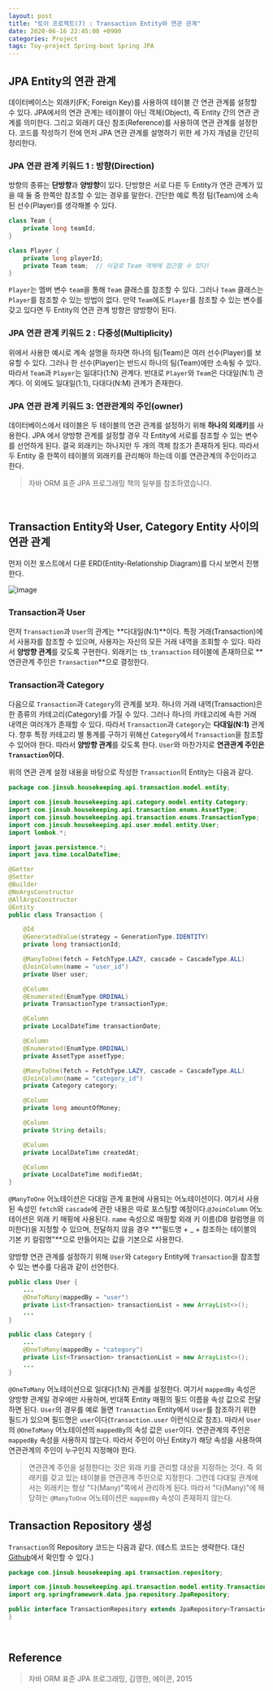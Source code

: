 ```yaml
---
layout: post
title: "토이 프로젝트(7) : Transaction Entity와 연관 관계"
date: 2020-06-16 22:45:00 +0900
categories: Project
tags: Toy-project Spring-boot Spring JPA
---
```


## JPA Entity의 연관 관계

데이터베이스는 외래키(FK; Foreign Key)를 사용하여 테이블 간 연관 관계를 설정할 수 있다. JPA에서의 연관 관계는 테이블이 아닌 객체(Object), 즉 Entity 간의 연관 관계를 의미한다. 그리고 외래키 대신 참조(Reference)를 사용하여 연관 관계를 설정한다. 코드를 작성하기 전에 먼저 JPA 연관 관계를 설명하기 위한 세 가지 개념을 간단히 정리한다.

### JPA 연관 관계 키워드 1 : 방향(Direction)

방향의 종류는 **단방향**과 **양방향**이 있다. 단방향은 서로 다른 두 Entity가 연관 관계가 있을 때 둘 중 한쪽만 참조할 수 있는 경우를 말한다. 간단한 예로 특정 팀(Team)에 소속된 선수(Player)를 생각해볼 수 있다.

```java
class Team {
    private long teamId;
}

class Player {
    private long playerId;
    private Team team;  // 이걸로 Team 객체에 접근할 수 있다!
}
```

`Player`는 멤버 변수 `team`을 통해 `Team` 클래스를 참조할 수 있다. 그러나 `Team` 클래스는 `Player`를 참조할 수 있는 방법이 없다. 만약 `Team`에도 `Player`를 참조할 수 있는 변수를 갖고 있다면 두 Entity의 연관 관계 방향은 양방향이 된다.

### JPA 연관 관계 키워드 2 : 다중성(Multiplicity)

위에서 사용한 예시로 계속 설명을 하자면 하나의 팀(Team)은 여러 선수(Player)를 보유할 수 있다. 그러나 한 선수(Player)는 반드시 하나의 팀(Team)에만 소속될 수 있다. 따라서 `Team`과 `Player`는 일대다(1:N) 관계다. 반대로 `Player`와 `Team`은 다대일(N:1) 관계다. 이 외에도 일대일(1:1), 다대다(N:M) 관계가 존재한다.

### JPA 연관 관계 키워드 3: 연관관계의 주인(owner)

데이터베이스에서 테이블은 두 테이블의 연관 관계를 설정하기 위해 **하나의 외래키**를 사용한다. JPA 에서 양방향 관계를 설정할 경우 각 Entity에 서로를 참조할 수 있는 변수를 선언하게 된다. 결국 외래키는 하나지만 두 개의 객체 참조가 존재하게 된다. 따라서 두 Entity 중 한쪽이 테이블의 외래키를 관리해야 하는데 이를 연관관계의 주인이라고 한다. 
> 자바 ORM 표준 JPA 프로그래밍 책의 일부를 참조하였습니다. 
<br>

## Transaction Entity와 User, Category Entity 사이의 연관 관계

먼저 이전 포스트에서 다룬 ERD(Entity-Relationship Diagram)를 다시 보면서 진행한다.

![image](/post_assets/2020-06-14/erd.png)

### Transaction과 User

먼저 `Transaction`과 `User`의 관계는 **다대일(N:1)**이다. 특정 거래(Transaction)에서 사용자를 참조할 수 있으며, 사용자는 자신의 모든 거래 내역을 조회할 수 있다. 따라서 **양방향 관계**를 갖도록 구현한다. 외래키는 `tb_transaction` 테이블에 존재하므로 **연관관계 주인은 `Transaction`**으로 결정한다.

### Transaction과 Category

다음으로 `Transaction`과 `Category`의 관계를 보자. 하나의 거래 내역(Transaction)은 한 종류의 카테고리(Category)를 가질 수 있다. 그러나 하나의 카테고리에 속한 거래 내역은 여러개가 존재할 수 있다. 따라서 `Transaction`과 `Category`는 **다대일(N:1)** 관계다. 향후 특정 카테고리 별 통계를 구하기 위해선 `Category`에서 `Transaction`을 참조할 수 있어야 한다. 따라서 **양방향 관계**를 갖도록 한다. `User`와 마찬가지로 **연관관계 주인은 `Transaction`이다.**

위의 연관 관계 설정 내용을 바탕으로 작성한 `Transaction`의 Entity는 다음과 같다.

```java
package com.jinsub.housekeeping.api.transaction.model.entity;

import com.jinsub.housekeeping.api.category.model.entity.Category;
import com.jinsub.housekeeping.api.transaction.enums.AssetType;
import com.jinsub.housekeeping.api.transaction.enums.TransactionType;
import com.jinsub.housekeeping.api.user.model.entity.User;
import lombok.*;

import javax.persistence.*;
import java.time.LocalDateTime;

@Getter
@Setter
@Builder
@NoArgsConstructor
@AllArgsConstructor
@Entity
public class Transaction {

    @Id
    @GeneratedValue(strategy = GenerationType.IDENTITY)
    private long transactionId;

    @ManyToOne(fetch = FetchType.LAZY, cascade = CascadeType.ALL)
    @JoinColumn(name = "user_id")
    private User user;

    @Column
    @Enumerated(EnumType.ORDINAL)
    private TransactionType transactionType;

    @Column
    private LocalDateTime transactionDate;

    @Column
    @Enumerated(EnumType.ORDINAL)
    private AssetType assetType;

    @ManyToOne(fetch = FetchType.LAZY, cascade = CascadeType.ALL)
    @JoinColumn(name = "category_id")
    private Category category;

    @Column
    private long amountOfMoney;

    @Column
    private String details;

    @Column
    private LocalDateTime createdAt;

    @Column
    private LocalDateTime modifiedAt;
}
```

`@ManyToOne` 어노테이션은 다대일 관계 표현에 사용되는 어노테이션이다. 여기서 사용된 속성인 `fetch`와 `cascade`에 관한 내용은 따로 포스팅할 예정이다.`@JoinColumn` 어노테이션은 외래 키 매핑에 사용된다. `name` 속성으로 매핑할 외래 키 이름(DB 컬럼명을 의미한다)을 지정할 수 있으며, 전달하지 않을 경우 **"필드명 + _ + 참조하는 테이블의 기본 키 컬럼명"**으로 만들어지는 값을 기본으로 사용한다.

양방향 연관 관계를 설정하기 위해 `User`와 `Category` Entity에 `Transaction`을 참조할 수 있는 변수를 다음과 같이 선언한다.
```java
public class User {
    ...
    @OneToMany(mappedBy = "user")
    private List<Transaction> transactionList = new ArrayList<>();
    ...
}
```
```java
public class Category {
    ...
    @OneToMany(mappedBy = "category")
    private List<Transaction> transactionList = new ArrayList<>();
    ...
}
```

`@OneToMany` 어노테이션으로 일대다(1:N) 관계를 설정한다. 여기서 `mappedBy` 속성은 양방향 관계일 경우에만 사용하며, 반대쪽 Entity 매핑의 필드 이름을 속성 값으로 전달하면 된다. `User`의 경우를 예로 들면 `Transaction` Entity에서 `User`를 참조하기 위한 필드가 있으며 필드명은 `user`이다(`Transaction.user` 이런식으로 참조). 따라서 `User`의 `@OneToMany` 어노테이션의 `mappedBy`의 속성 값은 `user`이다. 연관관계의 주인은 `mappedBy` 속성을 사용하지 않는다. 따라서 주인이 아닌 Entity가 해당 속성을 사용하여 연관관계의 주인이 누구인지 지정해야 한다.

> 연관관계 주인을 설정한다는 것은 외래 키를 관리할 대상을 지정하는 것다. 즉 외래키를 갖고 있는 테이블을 연관관계 주인으로 지정한다. 그런데 다대일 관계에서는 외래키는 항상 "다(Many)"쪽에서 관리하게 된다. 따라서 "다(Many)"에 해당하는 `@ManyToOne` 어노테이션은 `mappedBy` 속성이 존재하지 않는다.

## Transaction Repository 생성

`Transaction`의 Repository 코드는 다음과 같다. (테스트 코드는 생략한다. 대신 [Github](https://github.com/jinsub-kim-dev/toy-project-housekeeping-book)에서 확인할 수 있다.)

```java
package com.jinsub.housekeeping.api.transaction.repository;

import com.jinsub.housekeeping.api.transaction.model.entity.Transaction;
import org.springframework.data.jpa.repository.JpaRepository;

public interface TransactionRepository extends JpaRepository<Transaction, Long> {
}
```

<br>

## Reference

> 자바 ORM 표준 JPA 프로그래밍, 김영한, 에이콘, 2015